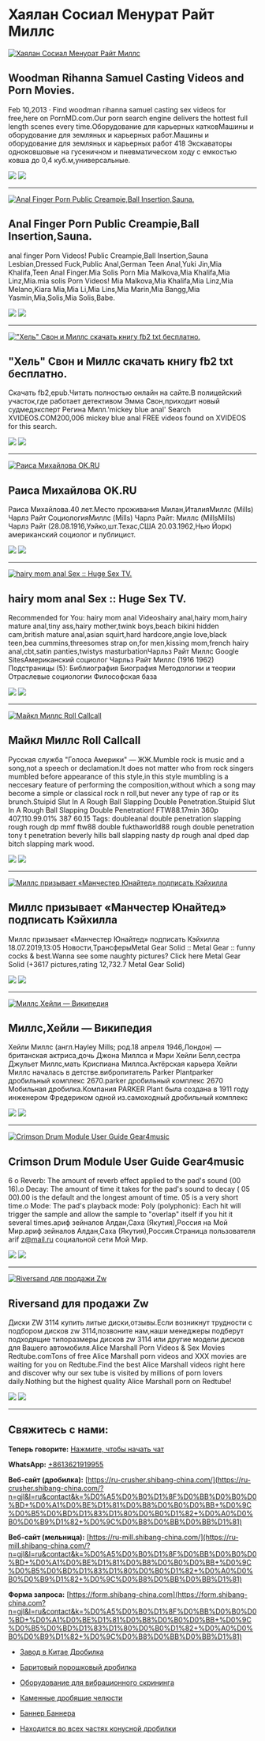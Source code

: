 # Хаялан Сосиал Менурат Райт Миллс

<a href="https://swt.shibang-china.com/?n=gjl&l=ru&img&k=%D0%A5%D0%B0%D1%8F%D0%BB%D0%B0%D0%BD+%D0%A1%D0%BE%D1%81%D0%B8%D0%B0%D0%BB+%D0%9C%D0%B5%D0%BD%D1%83%D1%80%D0%B0%D1%82+%D0%A0%D0%B0%D0%B9%D1%82+%D0%9C%D0%B8%D0%BB%D0%BB%D1%81" target="_blank">![Хаялан Сосиал Менурат Райт Миллс](http://static.shibang-china.com/all-800x300/953.jpg)</a>

## Woodman Rihanna Samuel Casting Videos and Porn Movies.
Feb 10,2013 · Find woodman rihanna samuel casting sex videos for free,here on PornMD.com.Our porn search engine delivers the hottest full length scenes every time.Оборудование для карьерных катковМашины и оборудование для земляных и карьерных работ.Машины и оборудование для земляных и карьерных работ 418 Экскаваторы одноковшовые на гусеничном и пневматическом ходу с емкостью ковша до 0,4 куб.м,универсальные.


<a href="https://whatsapp.shibangsoft.com/WhatsApp.php" target="_blank" title="WhatsApp">![](http://static.shibang-china.com/icon/whatsapp.png)</a> <a href="https://swt.shibang-china.com/?n=gjl&l=ru&icon&k=%D0%A5%D0%B0%D1%8F%D0%BB%D0%B0%D0%BD+%D0%A1%D0%BE%D1%81%D0%B8%D0%B0%D0%BB+%D0%9C%D0%B5%D0%BD%D1%83%D1%80%D0%B0%D1%82+%D0%A0%D0%B0%D0%B9%D1%82+%D0%9C%D0%B8%D0%BB%D0%BB%D1%81" target="_blank">![](http://static.shibang-china.com/icon/chat-ru.png)</a>

---

<a href="https://swt.shibang-china.com/?n=gjl&l=ru&img&k=%D0%A5%D0%B0%D1%8F%D0%BB%D0%B0%D0%BD+%D0%A1%D0%BE%D1%81%D0%B8%D0%B0%D0%BB+%D0%9C%D0%B5%D0%BD%D1%83%D1%80%D0%B0%D1%82+%D0%A0%D0%B0%D0%B9%D1%82+%D0%9C%D0%B8%D0%BB%D0%BB%D1%81" target="_blank">![Anal Finger Porn Public Creampie,Ball Insertion,Sauna.](http://static.shibang-china.com/all-800x300/978.jpg)</a>

## Anal Finger Porn Public Creampie,Ball Insertion,Sauna.
anal finger Porn Videos! Public Creampie,Ball Insertion,Sauna Lesbian,Dressed Fuck,Public Anal,German Teen Anal,Yuki Jin,Mia Khalifa,Teen Anal Finger.Mia Solis Porn Mia Malkova,Mia Khalifa,Mia Linz,Mia.mia solis Porn Videos! Mia Malkova,Mia Khalifa,Mia Linz,Mia Melano,Kiara Mia,Mia Li,Mia Lins,Mia Marin,Mia Bangg,Mia Yasmin,Mia,Solis,Mia Solis,Babe.


<a href="https://whatsapp.shibangsoft.com/WhatsApp.php" target="_blank" title="WhatsApp">![](http://static.shibang-china.com/icon/whatsapp.png)</a> <a href="https://swt.shibang-china.com/?n=gjl&l=ru&icon&k=%D0%A5%D0%B0%D1%8F%D0%BB%D0%B0%D0%BD+%D0%A1%D0%BE%D1%81%D0%B8%D0%B0%D0%BB+%D0%9C%D0%B5%D0%BD%D1%83%D1%80%D0%B0%D1%82+%D0%A0%D0%B0%D0%B9%D1%82+%D0%9C%D0%B8%D0%BB%D0%BB%D1%81" target="_blank">![](http://static.shibang-china.com/icon/chat-ru.png)</a>

---

<a href="https://swt.shibang-china.com/?n=gjl&l=ru&img&k=%D0%A5%D0%B0%D1%8F%D0%BB%D0%B0%D0%BD+%D0%A1%D0%BE%D1%81%D0%B8%D0%B0%D0%BB+%D0%9C%D0%B5%D0%BD%D1%83%D1%80%D0%B0%D1%82+%D0%A0%D0%B0%D0%B9%D1%82+%D0%9C%D0%B8%D0%BB%D0%BB%D1%81" target="_blank">!["Хель" Свон и Миллс скачать книгу fb2 txt бесплатно.](http://static.shibang-china.com/all-800x300/803.jpg)</a>

## "Хель" Свон и Миллс скачать книгу fb2 txt бесплатно.
Скачать fb2,epub.Читать полностью онлайн на сайте.В полицейский участок,где работает детективом Эмма Свон,приходит новый судмедэксперт Регина Милл.'mickey blue anal' Search XVIDEOS.COM200,006 mickey blue anal FREE videos found on XVIDEOS for this search.


<a href="https://whatsapp.shibangsoft.com/WhatsApp.php" target="_blank" title="WhatsApp">![](http://static.shibang-china.com/icon/whatsapp.png)</a> <a href="https://swt.shibang-china.com/?n=gjl&l=ru&icon&k=%D0%A5%D0%B0%D1%8F%D0%BB%D0%B0%D0%BD+%D0%A1%D0%BE%D1%81%D0%B8%D0%B0%D0%BB+%D0%9C%D0%B5%D0%BD%D1%83%D1%80%D0%B0%D1%82+%D0%A0%D0%B0%D0%B9%D1%82+%D0%9C%D0%B8%D0%BB%D0%BB%D1%81" target="_blank">![](http://static.shibang-china.com/icon/chat-ru.png)</a>

---

<a href="https://swt.shibang-china.com/?n=gjl&l=ru&img&k=%D0%A5%D0%B0%D1%8F%D0%BB%D0%B0%D0%BD+%D0%A1%D0%BE%D1%81%D0%B8%D0%B0%D0%BB+%D0%9C%D0%B5%D0%BD%D1%83%D1%80%D0%B0%D1%82+%D0%A0%D0%B0%D0%B9%D1%82+%D0%9C%D0%B8%D0%BB%D0%BB%D1%81" target="_blank">![Раиса Михайлова OK.RU](http://static.shibang-china.com/all-800x300/421.jpg)</a>

## Раиса Михайлова OK.RU
Раиса Михайлова.40 лет.Место проживания Милан,ИталияМиллс (Mills) Чарлз Райт СоциологияМиллс (Mills) Чарлз Райт: Миллс (MillsMills) Чарлз Райт (28.08.1916,Уэйко,шт.Техас,США 20.03.1962,Нью Йорк) американский социолог и публицист.


<a href="https://whatsapp.shibangsoft.com/WhatsApp.php" target="_blank" title="WhatsApp">![](http://static.shibang-china.com/icon/whatsapp.png)</a> <a href="https://swt.shibang-china.com/?n=gjl&l=ru&icon&k=%D0%A5%D0%B0%D1%8F%D0%BB%D0%B0%D0%BD+%D0%A1%D0%BE%D1%81%D0%B8%D0%B0%D0%BB+%D0%9C%D0%B5%D0%BD%D1%83%D1%80%D0%B0%D1%82+%D0%A0%D0%B0%D0%B9%D1%82+%D0%9C%D0%B8%D0%BB%D0%BB%D1%81" target="_blank">![](http://static.shibang-china.com/icon/chat-ru.png)</a>

---

<a href="https://swt.shibang-china.com/?n=gjl&l=ru&img&k=%D0%A5%D0%B0%D1%8F%D0%BB%D0%B0%D0%BD+%D0%A1%D0%BE%D1%81%D0%B8%D0%B0%D0%BB+%D0%9C%D0%B5%D0%BD%D1%83%D1%80%D0%B0%D1%82+%D0%A0%D0%B0%D0%B9%D1%82+%D0%9C%D0%B8%D0%BB%D0%BB%D1%81" target="_blank">![hairy mom anal Sex :: Huge Sex TV.](http://static.shibang-china.com/all-800x300/1100.jpg)</a>

## hairy mom anal Sex :: Huge Sex TV.
Recommended for You: hairy mom anal Videoshairy anal,hairy mom,hairy mature anal,tiny ass,hairy mother,twink boys,beach bikini hidden cam,british mature anal,asian squirt,hard hardcore,angie love,black teen,bea cummins,threesomes strap on,for men,kissing mom,french hairy anal,cbt,satin panties,twistys masturbationЧарльз Райт Миллс Google SitesАмериканский социолог Чарльз Райт Миллс (1916 1962) Подстраницы (5): Библиография Биография Методологии и теории Отраслевые социологии Философская база


<a href="https://whatsapp.shibangsoft.com/WhatsApp.php" target="_blank" title="WhatsApp">![](http://static.shibang-china.com/icon/whatsapp.png)</a> <a href="https://swt.shibang-china.com/?n=gjl&l=ru&icon&k=%D0%A5%D0%B0%D1%8F%D0%BB%D0%B0%D0%BD+%D0%A1%D0%BE%D1%81%D0%B8%D0%B0%D0%BB+%D0%9C%D0%B5%D0%BD%D1%83%D1%80%D0%B0%D1%82+%D0%A0%D0%B0%D0%B9%D1%82+%D0%9C%D0%B8%D0%BB%D0%BB%D1%81" target="_blank">![](http://static.shibang-china.com/icon/chat-ru.png)</a>

---

<a href="https://swt.shibang-china.com/?n=gjl&l=ru&img&k=%D0%A5%D0%B0%D1%8F%D0%BB%D0%B0%D0%BD+%D0%A1%D0%BE%D1%81%D0%B8%D0%B0%D0%BB+%D0%9C%D0%B5%D0%BD%D1%83%D1%80%D0%B0%D1%82+%D0%A0%D0%B0%D0%B9%D1%82+%D0%9C%D0%B8%D0%BB%D0%BB%D1%81" target="_blank">![Майкл Миллс Roll Callcall](http://static.shibang-china.com/all-800x300/1378.jpg)</a>

## Майкл Миллс Roll Callcall
Русская служба "Голоса Америки" — ЖЖ.Mumble rock is music and a song,not a speech or declamation.It does not matter who from rock singers mumbled before appearance of this style,in this style mumbling is a neccesary feature of performing the composition,without which a song may become a simple or classical rock n roll,but never any type of rap or its brunch.Stuipid Slut In A Rough Ball Slapping Double Penetration.Stuipid Slut In A Rough Ball Slapping Double Penetration&excl; FTW88.17min 360p 407,110.99.01% 387 60.15 Tags: doubleanal double penetration slapping rough rough dp mmf ftw88 double fukthaworld88 rough double penetration tony t penetration beverly hills ball slapping nasty dp rough anal dped dap bitch slapping mark wood.


<a href="https://whatsapp.shibangsoft.com/WhatsApp.php" target="_blank" title="WhatsApp">![](http://static.shibang-china.com/icon/whatsapp.png)</a> <a href="https://swt.shibang-china.com/?n=gjl&l=ru&icon&k=%D0%A5%D0%B0%D1%8F%D0%BB%D0%B0%D0%BD+%D0%A1%D0%BE%D1%81%D0%B8%D0%B0%D0%BB+%D0%9C%D0%B5%D0%BD%D1%83%D1%80%D0%B0%D1%82+%D0%A0%D0%B0%D0%B9%D1%82+%D0%9C%D0%B8%D0%BB%D0%BB%D1%81" target="_blank">![](http://static.shibang-china.com/icon/chat-ru.png)</a>

---

<a href="https://swt.shibang-china.com/?n=gjl&l=ru&img&k=%D0%A5%D0%B0%D1%8F%D0%BB%D0%B0%D0%BD+%D0%A1%D0%BE%D1%81%D0%B8%D0%B0%D0%BB+%D0%9C%D0%B5%D0%BD%D1%83%D1%80%D0%B0%D1%82+%D0%A0%D0%B0%D0%B9%D1%82+%D0%9C%D0%B8%D0%BB%D0%BB%D1%81" target="_blank">![Миллс призывает «Манчестер Юнайтед» подписать Кэйхилла](http://static.shibang-china.com/all-800x300/421.jpg)</a>

## Миллс призывает «Манчестер Юнайтед» подписать Кэйхилла
Миллс призывает «Манчестер Юнайтед» подписать Кэйхилла 18.07.2019,13:05 Новости,ТрансферыMetal Gear Solid :: Metal Gear :: funny cocks & best.Wanna see some naughty pictures? Click here Metal Gear Solid (+3617 pictures,rating 12,732.7 Metal Gear Solid)


<a href="https://whatsapp.shibangsoft.com/WhatsApp.php" target="_blank" title="WhatsApp">![](http://static.shibang-china.com/icon/whatsapp.png)</a> <a href="https://swt.shibang-china.com/?n=gjl&l=ru&icon&k=%D0%A5%D0%B0%D1%8F%D0%BB%D0%B0%D0%BD+%D0%A1%D0%BE%D1%81%D0%B8%D0%B0%D0%BB+%D0%9C%D0%B5%D0%BD%D1%83%D1%80%D0%B0%D1%82+%D0%A0%D0%B0%D0%B9%D1%82+%D0%9C%D0%B8%D0%BB%D0%BB%D1%81" target="_blank">![](http://static.shibang-china.com/icon/chat-ru.png)</a>

---

<a href="https://swt.shibang-china.com/?n=gjl&l=ru&img&k=%D0%A5%D0%B0%D1%8F%D0%BB%D0%B0%D0%BD+%D0%A1%D0%BE%D1%81%D0%B8%D0%B0%D0%BB+%D0%9C%D0%B5%D0%BD%D1%83%D1%80%D0%B0%D1%82+%D0%A0%D0%B0%D0%B9%D1%82+%D0%9C%D0%B8%D0%BB%D0%BB%D1%81" target="_blank">![Миллс,Хейли — Википедия](http://static.shibang-china.com/all-800x300/547.jpg)</a>

## Миллс,Хейли — Википедия
Хейли Миллс (англ.Hayley Mills; род.18 апреля 1946,Лондон) — британская актриса,дочь Джона Миллса и Мэри Хейли Белл,сестра Джульет Миллс,мать Криспиана Миллса.Актёрская карьера Хейли Миллс началась в детстве.вибропитатель Parker Plantparker дробильный комплекс 2670.parker дробильный комплекс 2670 Мобильная дробилка.Компания PARKER Plant была создана в 1911 году инженером Фредериком одной из.самоходный дробильный комплекс


<a href="https://whatsapp.shibangsoft.com/WhatsApp.php" target="_blank" title="WhatsApp">![](http://static.shibang-china.com/icon/whatsapp.png)</a> <a href="https://swt.shibang-china.com/?n=gjl&l=ru&icon&k=%D0%A5%D0%B0%D1%8F%D0%BB%D0%B0%D0%BD+%D0%A1%D0%BE%D1%81%D0%B8%D0%B0%D0%BB+%D0%9C%D0%B5%D0%BD%D1%83%D1%80%D0%B0%D1%82+%D0%A0%D0%B0%D0%B9%D1%82+%D0%9C%D0%B8%D0%BB%D0%BB%D1%81" target="_blank">![](http://static.shibang-china.com/icon/chat-ru.png)</a>

---

<a href="https://swt.shibang-china.com/?n=gjl&l=ru&img&k=%D0%A5%D0%B0%D1%8F%D0%BB%D0%B0%D0%BD+%D0%A1%D0%BE%D1%81%D0%B8%D0%B0%D0%BB+%D0%9C%D0%B5%D0%BD%D1%83%D1%80%D0%B0%D1%82+%D0%A0%D0%B0%D0%B9%D1%82+%D0%9C%D0%B8%D0%BB%D0%BB%D1%81" target="_blank">![Crimson Drum Module User Guide Gear4music](http://static.shibang-china.com/all-800x300/299.jpg)</a>

## Crimson Drum Module User Guide Gear4music
6 o Reverb: The amount of reverb effect applied to the pad's sound (00 16).o Decay: The amount of time it takes for the pad's sound to decay ( 05 00).00 is the default and the longest amount of time. 05 is a very short time.o Mode: The pad's playback mode: Poly (polyphonic): Each hit will trigger the sample and allow the sample to "overlap" itself if you hit it several times.ариф зейналов Алдан,Саха (Якутия),Россия на Мой Мир.ариф зейналов Алдан,Саха (Якутия),Россия.Страница пользователя arif z@mail.ru социальной сети Мой Мир.


<a href="https://whatsapp.shibangsoft.com/WhatsApp.php" target="_blank" title="WhatsApp">![](http://static.shibang-china.com/icon/whatsapp.png)</a> <a href="https://swt.shibang-china.com/?n=gjl&l=ru&icon&k=%D0%A5%D0%B0%D1%8F%D0%BB%D0%B0%D0%BD+%D0%A1%D0%BE%D1%81%D0%B8%D0%B0%D0%BB+%D0%9C%D0%B5%D0%BD%D1%83%D1%80%D0%B0%D1%82+%D0%A0%D0%B0%D0%B9%D1%82+%D0%9C%D0%B8%D0%BB%D0%BB%D1%81" target="_blank">![](http://static.shibang-china.com/icon/chat-ru.png)</a>

---

<a href="https://swt.shibang-china.com/?n=gjl&l=ru&img&k=%D0%A5%D0%B0%D1%8F%D0%BB%D0%B0%D0%BD+%D0%A1%D0%BE%D1%81%D0%B8%D0%B0%D0%BB+%D0%9C%D0%B5%D0%BD%D1%83%D1%80%D0%B0%D1%82+%D0%A0%D0%B0%D0%B9%D1%82+%D0%9C%D0%B8%D0%BB%D0%BB%D1%81" target="_blank">![Riversand для продажи Zw](http://static.shibang-china.com/all-800x300/55.jpg)</a>

## Riversand для продажи Zw
Диски ZW 3114 купить литые диски,отзывы.Если возникнут трудности с подбором дисков zw 3114,позвоните нам,наши менеджеры подберут подходящие типоразмеры дисков zw 3114 или другие модели дисков для Вашего автомобиля.Alice Marshall Porn Videos & Sex Movies Redtube.comTons of free Alice Marshall porn videos and XXX movies are waiting for you on Redtube.Find the best Alice Marshall videos right here and discover why our sex tube is visited by millions of porn lovers daily.Nothing but the highest quality Alice Marshall porn on Redtube!


<a href="https://whatsapp.shibangsoft.com/WhatsApp.php" target="_blank" title="WhatsApp">![](http://static.shibang-china.com/icon/whatsapp.png)</a> <a href="https://swt.shibang-china.com/?n=gjl&l=ru&icon&k=%D0%A5%D0%B0%D1%8F%D0%BB%D0%B0%D0%BD+%D0%A1%D0%BE%D1%81%D0%B8%D0%B0%D0%BB+%D0%9C%D0%B5%D0%BD%D1%83%D1%80%D0%B0%D1%82+%D0%A0%D0%B0%D0%B9%D1%82+%D0%9C%D0%B8%D0%BB%D0%BB%D1%81" target="_blank">![](http://static.shibang-china.com/icon/chat-ru.png)</a>

---
## Свяжитесь с нами:

**Теперь говорите:** [Нажмите, чтобы начать чат](https://swt.shibang-china.com?n=gjl&l=ru&contact&k=%D0%A5%D0%B0%D1%8F%D0%BB%D0%B0%D0%BD+%D0%A1%D0%BE%D1%81%D0%B8%D0%B0%D0%BB+%D0%9C%D0%B5%D0%BD%D1%83%D1%80%D0%B0%D1%82+%D0%A0%D0%B0%D0%B9%D1%82+%D0%9C%D0%B8%D0%BB%D0%BB%D1%81)

**WhatsApp:**  [+8613621919955](https://whatsapp.shibangsoft.com/WhatsApp.php)

**Веб-сайт (дробилка):** [https://ru-crusher.shibang-china.com/](https://ru-crusher.shibang-china.com/?n=gjl&l=ru&contact&k=%D0%A5%D0%B0%D1%8F%D0%BB%D0%B0%D0%BD+%D0%A1%D0%BE%D1%81%D0%B8%D0%B0%D0%BB+%D0%9C%D0%B5%D0%BD%D1%83%D1%80%D0%B0%D1%82+%D0%A0%D0%B0%D0%B9%D1%82+%D0%9C%D0%B8%D0%BB%D0%BB%D1%81)

**Веб-сайт (мельница):** [https://ru-mill.shibang-china.com/](https://ru-mill.shibang-china.com/?n=gjl&l=ru&contact&k=%D0%A5%D0%B0%D1%8F%D0%BB%D0%B0%D0%BD+%D0%A1%D0%BE%D1%81%D0%B8%D0%B0%D0%BB+%D0%9C%D0%B5%D0%BD%D1%83%D1%80%D0%B0%D1%82+%D0%A0%D0%B0%D0%B9%D1%82+%D0%9C%D0%B8%D0%BB%D0%BB%D1%81)

**Форма запроса:** [https://form.shibang-china.com](https://form.shibang-china.com?n=gjl&l=ru&contact&k=%D0%A5%D0%B0%D1%8F%D0%BB%D0%B0%D0%BD+%D0%A1%D0%BE%D1%81%D0%B8%D0%B0%D0%BB+%D0%9C%D0%B5%D0%BD%D1%83%D1%80%D0%B0%D1%82+%D0%A0%D0%B0%D0%B9%D1%82+%D0%9C%D0%B8%D0%BB%D0%BB%D1%81)

* [Завод в Китае Дробилка](../38/%D0%97%D0%B0%D0%B2%D0%BE%D0%B4%20%D0%B2%20%D0%9A%D0%B8%D1%82%D0%B0%D0%B5%20%D0%94%D1%80%D0%BE%D0%B1%D0%B8%D0%BB%D0%BA%D0%B0.md)

* [Баритовый порошковый дробилка](../36/%D0%91%D0%B0%D1%80%D0%B8%D1%82%D0%BE%D0%B2%D1%8B%D0%B9%20%D0%BF%D0%BE%D1%80%D0%BE%D1%88%D0%BA%D0%BE%D0%B2%D1%8B%D0%B9%20%D0%B4%D1%80%D0%BE%D0%B1%D0%B8%D0%BB%D0%BA%D0%B0.md)

* [Оборудование для вибрационного скрининга](../38/%D0%9E%D0%B1%D0%BE%D1%80%D1%83%D0%B4%D0%BE%D0%B2%D0%B0%D0%BD%D0%B8%D0%B5%20%D0%B4%D0%BB%D1%8F%20%D0%B2%D0%B8%D0%B1%D1%80%D0%B0%D1%86%D0%B8%D0%BE%D0%BD%D0%BD%D0%BE%D0%B3%D0%BE%20%D1%81%D0%BA%D1%80%D0%B8%D0%BD%D0%B8%D0%BD%D0%B3%D0%B0.md)

* [Каменные дробящие челюсти](../39/%D0%9A%D0%B0%D0%BC%D0%B5%D0%BD%D0%BD%D1%8B%D0%B5%20%D0%B4%D1%80%D0%BE%D0%B1%D1%8F%D1%89%D0%B8%D0%B5%20%D1%87%D0%B5%D0%BB%D1%8E%D1%81%D1%82%D0%B8.md)

* [Баннер Баннера](../38/%D0%91%D0%B0%D0%BD%D0%BD%D0%B5%D1%80%20%D0%91%D0%B0%D0%BD%D0%BD%D0%B5%D1%80%D0%B0.md)

* [Находится во всех частях конусной дробилки](../36/%D0%9D%D0%B0%D1%85%D0%BE%D0%B4%D0%B8%D1%82%D1%81%D1%8F%20%D0%B2%D0%BE%20%D0%B2%D1%81%D0%B5%D1%85%20%D1%87%D0%B0%D1%81%D1%82%D1%8F%D1%85%20%D0%BA%D0%BE%D0%BD%D1%83%D1%81%D0%BD%D0%BE%D0%B9%20%D0%B4%D1%80%D0%BE%D0%B1%D0%B8%D0%BB%D0%BA%D0%B8.md)